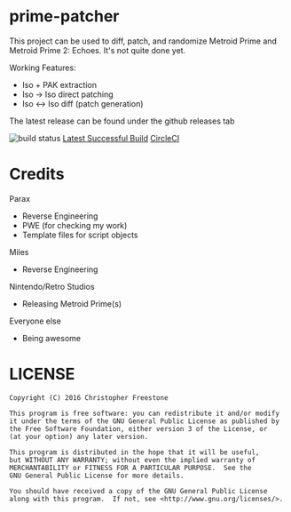 prime-patcher
=============

This project can be used to diff, patch, and randomize Metroid Prime and Metroid Prime 2: Echoes. It's not quite done yet.

Working Features:
* Iso + PAK extraction
* Iso -> Iso direct patching
* Iso <-> Iso diff (patch generation)

The latest release can be found under the github releases tab

![build status](https://circleci.com/gh/Pwootage/prime-randomizer.png?circle-token=0cc2559ae2175225d34e6aeaf08ca37446bb7dec)
[Latest Successful Build](https://circleci.com/api/v1/project/Pwootage/prime-randomizer/latest/artifacts/0//home/ubuntu/prime-randomizer/build/libs/patcher-0.1-SNAPSHOT.jar?branch=master&filter=successful)
[CircleCI](https://circleci.com/gh/Pwootage/prime-randomizer)

# Credits

Parax
* Reverse Engineering
* PWE (for checking my work)
* Template files for script objects

Miles
* Reverse Engineering

Nintendo/Retro Studios
* Releasing Metroid Prime(s)

Everyone else
* Being awesome

# LICENSE
    Copyright (C) 2016 Christopher Freestone

    This program is free software: you can redistribute it and/or modify
    it under the terms of the GNU General Public License as published by
    the Free Software Foundation, either version 3 of the License, or
    (at your option) any later version.

    This program is distributed in the hope that it will be useful,
    but WITHOUT ANY WARRANTY; without even the implied warranty of
    MERCHANTABILITY or FITNESS FOR A PARTICULAR PURPOSE.  See the
    GNU General Public License for more details.

    You should have received a copy of the GNU General Public License
    along with this program.  If not, see <http://www.gnu.org/licenses/>.


